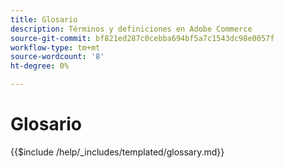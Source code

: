 ```yaml
---
title: Glosario
description: Términos y definiciones en Adobe Commerce
source-git-commit: bf821ed287c0cebba694bf5a7c1543dc98e0057f
workflow-type: tm+mt
source-wordcount: '8'
ht-degree: 0%

---
```



# Glosario

{{$include /help/_includes/templated/glossary.md}}
